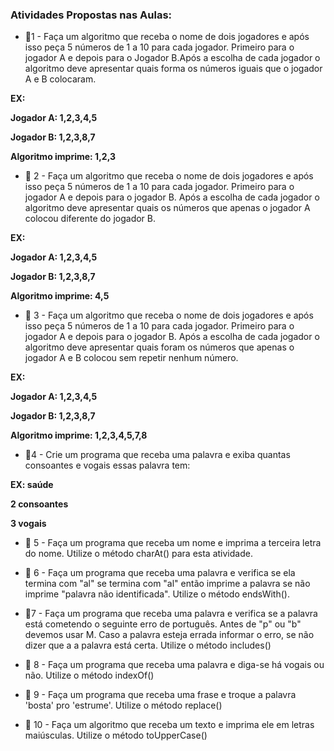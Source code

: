 ### Atividades Propostas nas Aulas:



- 📌1 - Faça um algoritmo que receba o nome de dois jogadores e após isso peça 5 números de 1 a 10 para cada jogador. Primeiro para o jogador A e depois para o Jogador B.Após a escolha de cada jogador o algoritmo deve apresentar quais forma os números iguais que o jogador A e B colocaram.

**EX:**

**Jogador A: 1,2,3,4,5**

**Jogador B: 1,2,3,8,7**

**Algoritmo imprime: 1,2,3**
> 

- 📌 2 - Faça um algoritmo que receba o nome de dois jogadores e após isso peça 5 números de 1 a 10 para cada jogador. Primeiro para o jogador A e depois para o jogador B. Após a escolha de cada jogador o algoritmo deve apresentar quais os números que apenas o jogador A colocou diferente do jogador B.

**EX:**

**Jogador A: 1,2,3,4,5**

**Jogador B: 1,2,3,8,7**

**Algoritmo imprime: 4,5**


- 📌 3 - Faça um algoritmo que receba o nome de dois jogadores e após isso peça 5 números de 1 a 10 para cada jogador. Primeiro para o jogador A e depois para o jogador B. Após a escolha de cada jogador o algoritmo deve apresentar quais foram os números que apenas o jogador A e B colocou sem repetir nenhum número.

**EX:**

**Jogador A: 1,2,3,4,5**

**Jogador B: 1,2,3,8,7**

**Algoritmo imprime: 1,2,3,4,5,7,8**


- 📌4 - Crie um programa que receba uma palavra e exiba quantas consoantes e vogais essas palavra tem:

**EX: saúde**

**2 consoantes**

**3 vogais**

> 

- 📌 5 - Faça um programa que receba um nome e imprima a terceira letra do nome.
Utilize o método charAt() para esta atividade.


- 📌 6 - Faça um programa que receba uma palavra e verifica se ela termina com "al" se termina com "al" então imprime a palavra se não imprime "palavra não identificada".
Utilize o método endsWith().


- 📌7 - Faça um programa que receba uma palavra e verifica se a palavra está cometendo o seguinte erro de português. Antes de "p" ou "b" devemos usar M. Caso a palavra esteja errada informar o erro, se não dizer que a a palavra está certa.
Utilize o método includes()
> 

- 📌 8 - Faça um programa que receba uma palavra e diga-se há vogais ou não.
Utilize o método indexOf()


- 📌 9 - Faça um programa que receba uma frase e troque a palavra 'bosta' pro 'estrume'.
Utilize o método replace()


- 📌 10 - Faça um algoritmo que receba um texto e imprima ele em letras maiúsculas.
Utilize o método toUpperCase()
